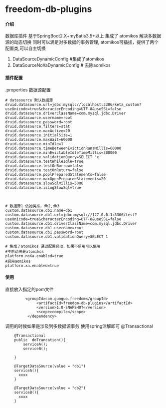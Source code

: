 # freedom-db-plugins

#### 介绍
数据库插件
基于SpringBoot2.X+myBatis3.5+以上  集成了 atomikos  解决多数据源的动态切换 同时可以满足对多数据的事务管理,
atomikos可插拔，提供了两个配置类,可以自主切换

1. DataSourceDynamicConfig  #集成了atomikos
2. DataSourceNoXaDynamicConfig # 去除aomikos

#### 插件配置

.properties 数据源配置

````
# datasource 默认数据源
druid.datasource.url=jdbc:mysql://localhost:3306/keta_custom?useUnicode=true&characterEncoding=UTF-8&useSSL=false
druid.datasource.driverClassName=com.mysql.jdbc.Driver
druid.datasource.username=root
druid.datasource.password=root
druid.datasource.filters=stat
druid.datasource.maxActive=20
druid.datasource.initialSize=1
druid.datasource.maxWait=60000
druid.datasource.minIdle=1
druid.datasource.timeBetweenEvictionRunsMillis=60000
druid.datasource.minEvictableIdleTimeMillis=300000
druid.datasource.validationQuery=SELECT 'x'
druid.datasource.testWhileIdle=true
druid.datasource.testOnBorrow=false
druid.datasource.testOnReturn=false
druid.datasource.poolPreparedStatements=false
druid.datasource.maxOpenPreparedStatements=20
druid.datasource.slowSqlMillis=5000
druid.datasource.isLogSlowSql=true



# 数据源1 依始类推，db2,db3
custom.datasource.db1.name=db1
custom.datasource.db1.url=jdbc:mysql://127.0.0.1:3306/test?useUnicode=true&characterEncoding=UTF-8&useSSL=false
custom.datasource.db1.driverClassName=com.mysql.jdbc.Driver
custom.datasource.db1.username=root
custom.datasource.db1.password=root
custom.datasource.db1.validationQuery=SELECT 1

# 集成了atomikos 通过配置启动，如果不启用可以使用
#不启动用是atomikos
platform.noXa.enabled=true
#启用aomikos
platform.xa.enabled=true

````

#### 使用

直接放入指定的pom文件
``````
         <groupId>com.guoguo.freedom</groupId>
              <artifactId>freedom-db-plugins</artifactId>
              <version>1.0-SNAPSHOT</version>
              <scope>compile</scope>
          </dependency>
``````
调用的时候如果是涉及到多数据源事务 使用spring注解即可 @Transactional

``````
    @Transactional
    public  doTrancation(){
        serviceA();
        serviceB();
    
    }
    
    @TargetDataSource(value = "db1")
    serviceA(){
      xxxx
    }
    
    @TargetDataSource(value = "db2")
    serviceB(){
      xxxx
    }

``````


